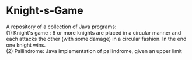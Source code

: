 # Knight-s-Game
A repository of a collection of Java programs:<br/>
(1) Knight's game : 6 or more knights are placed in a circular manner and each attacks the other (with some damage) in a circular fashion. In the end one knight wins.<br/>
(2) Pallindrome: Java implementation of pallindrome, given an upper limit
